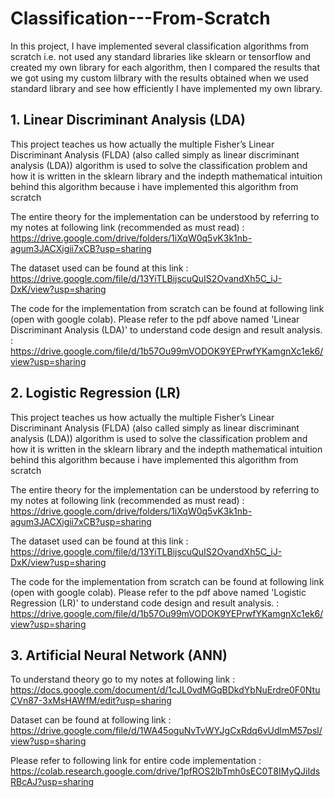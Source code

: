 # Classification---From-Scratch
In this project, I have implemented several classification algorithms from scratch i.e. not used any standard libraries like sklearn or tensorflow and created my own library for each algorithm, then I compared the results that we got using my custom lilbrary with the results obtained when we used standard library and see how efficiently I have implemented my own library.

  ## 1. Linear Discriminant Analysis (LDA)
 
  This project teaches us how actually the multiple Fisher’s Linear Discriminant Analysis (FLDA) (also called simply as linear discriminant analysis (LDA)) algorithm is used to solve the classification problem and how 
  it is written in the sklearn library and the indepth mathematical intuition behind this algorithm because i have implemented this algorithm from scratch

  The entire theory for the implementation can be understood by referring to my notes at following link (recommended as must read) :
  https://drive.google.com/drive/folders/1iXqW0q5vK3k1nb-agum3JACXigii7xCB?usp=sharing

  The dataset used can be found at this link :
  https://drive.google.com/file/d/13YiTLBijscuQuIS2OvandXh5C_iJ-DxK/view?usp=sharing

  The code for the implementation from scratch can be found at following link (open with google colab). Please refer to the pdf above named 'Linear Discriminant Analysis (LDA)' to understand code design and result 
  analysis.  :
  https://drive.google.com/file/d/1b57Ou99mVODOK9YEPrwfYKamgnXc1ek6/view?usp=sharing
  
  
  ## 2. Logistic Regression (LR)
  This project teaches us how actually the multiple Fisher’s Linear Discriminant Analysis (FLDA) (also called simply as linear discriminant analysis (LDA)) algorithm is used to solve the classification problem and how 
  it is written in the sklearn library and the indepth mathematical intuition behind this algorithm because i have implemented this algorithm from scratch

  The entire theory for the implementation can be understood by referring to my notes at following link (recommended as must read) : https://drive.google.com/drive/folders/1iXqW0q5vK3k1nb-agum3JACXigii7xCB?usp=sharing

  The dataset used can be found at this link : https://drive.google.com/file/d/13YiTLBijscuQuIS2OvandXh5C_iJ-DxK/view?usp=sharing

  The code for the implementation from scratch can be found at following link (open with google colab). Please refer to the pdf above named 'Logistic Regression (LR)' to understand code design and result 
  analysis. : https://drive.google.com/file/d/1b57Ou99mVODOK9YEPrwfYKamgnXc1ek6/view?usp=sharing
  
  ## 3. Artificial Neural Network (ANN)
  
  To understand theory go to my notes at following link : https://docs.google.com/document/d/1cJL0vdMGqBDkdYbNuErdre0F0NtuCVn87-3xMsHAWfM/edit?usp=sharing
 
  Dataset can be found at following link : https://drive.google.com/file/d/1WA45oguNvTvWYJgCxRdq6vUdlmM57psl/view?usp=sharing
  
  Please refer to following link for entire code implementation : https://colab.research.google.com/drive/1pfROS2lbTmh0sEC0T8IMyQJiIdsRBcAJ?usp=sharing
